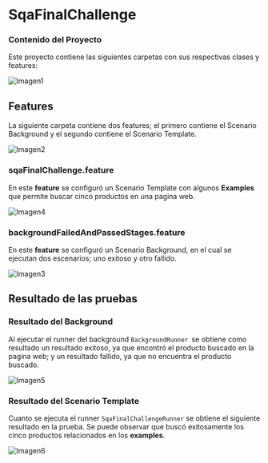 # SqaFinalChallenge

### Contenido del Proyecto

Este proyecto contiene las siguientes carpetas con sus respectivas clases y features:

![Imagen1](https://user-images.githubusercontent.com/95836335/146691112-ff38c264-e6a0-4e03-b97d-6b6f1fd9ac39.png)

## Features

La siguiente carpeta contiene dos features; el primero contiene el Scenario Background y el segundo contiene el Scenario Template.

![Imagen2](https://user-images.githubusercontent.com/95836335/146691271-0f0b4ed5-9fa6-4bdd-9aee-025317efb0e8.png)

### sqaFinalChallenge.feature

En este **feature** se configuró un Scenario Template con algunos **Examples** que permite buscar cinco productos en una pagina web. 

![Imagen4](https://user-images.githubusercontent.com/95836335/146691579-866fe535-1473-4fb0-ba08-428e72de6925.png)

### backgroundFailedAndPassedStages.feature

En este **feature** se configuró un Scenario Background, en el cual se ejecutan dos escenarios; uno exitoso y otro fallido. 

![Imagen3](https://user-images.githubusercontent.com/95836335/146691486-87970106-1221-4664-8971-7f1ce42aa021.png)

## Resultado de las pruebas

### Resultado del Background

Al ejecutar el runner del background `BackgroundRunner `se obtiene como resultado un resultado exitoso, ya que encontró el producto buscado en la pagina web; y un resultado fallido, ya que no encuentra el producto buscado.

![Imagen5](https://user-images.githubusercontent.com/95836335/146692190-6885180c-127b-4b50-875b-5a672c27876c.png)

### Resultado del Scenario Template

Cuanto se ejecuta el runner `SqaFinalChallengeRunner` se obtiene el siguiente resultado en la prueba. Se puede observar que buscó exitosamente los cinco productos relacionados en los **examples**.

![Imagen6](https://user-images.githubusercontent.com/95836335/146692479-4850a02d-669b-40bf-b4ae-0afa7313b9bc.png)

